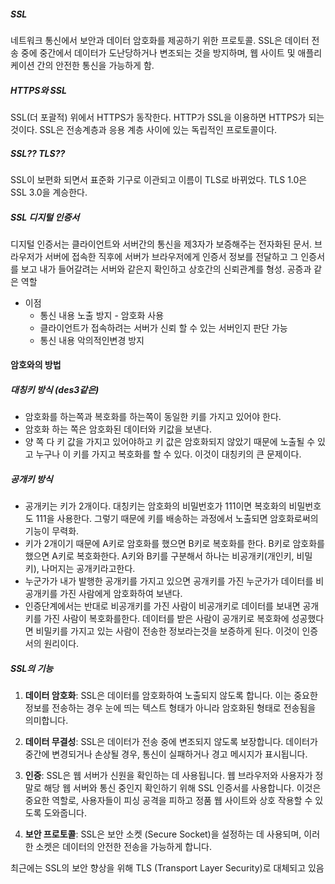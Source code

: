 ##### SSL
네트워크 통신에서 보안과 데이터 암호화를 제공하기 위한 프로토콜. SSL은 데이터 전송 중에 중간에서 데이터가 도난당하거나 변조되는 것을 방지하며, 웹 사이트 및 애플리케이션 간의 안전한 통신을 가능하게 함.

##### HTTPS와 SSL
SSL(더 포괄적) 위에서 HTTPS가 동작한다. HTTP가 SSL을 이용하면 HTTPS가 되는것이다. SSL은 전송계층과 응용 계층 사이에 있는 독립적인 프로토콜이다. 

##### SSL?? TLS??
SSL이 보편화 되면서 표준화 기구로 이관되고 이름이 TLS로 바뀌었다. TLS 1.0은 SSL 3.0을 계승한다.

##### SSL 디지털 인증서
디지털 인증서는 클라이언트와 서버간의 통신을 제3자가 보증해주는 전자화된 문서. 브라우저가 서버에 접속한 직후에 서버가 브라우저에게 인증서 정보를 전달하고 그 인증서를 보고 내가 들어갈려는 서버와 같은지 확인하고 상호간의 신뢰관계를 형성. 공증과 같은 역할
- 이점
	- 통신 내용 노출 방지 - 암호화 사용
	- 클라이언트가 접속하려는 서버가 신뢰 할 수 있는 서버인지 판단 가능
	- 통신 내용 악의적인변경 방지
#### 암호와의 방법
##### 대칭키 방식 (des3같은)
- 암호화를 하는쪽과 복호화를 하는쪽이 동일한 키를 가지고 있어야 한다.
- 암호화 하는 쪽은 암호화된 데이터와 키값을 보낸다.
- 양 쪽 다 키 값을 가지고 있어야하고 키 값은 암호화되지 않았기 때문에 노출될 수 있고 누구나 이 키를 가지고 복호화를 할 수 있다. 이것이 대칭키의 큰 문제이다.
##### 공개키 방식
- 공개키는 키가 2개이다. 대칭키는 암호화의 비밀번호가 111이면 복호화의 비밀번호도 111을 사용한다. 그렇기 때문에 키를 배송하는 과정에서 노출되면 암호화로써의 기능이 무력화.
- 키가 2개이기 때문에 A키로 암호화를 했으면 B키로 복호화를 한다. B키로 암호화를 했으면 A키로 복호화한다. A키와 B키를 구분해서 하나는 비공개키(개인키, 비밀키), 나머지는 공개키라고한다. 
- 누군가가 내가 발행한 공개키를 가지고 있으면 공개키를 가진 누군가가 데이터를 비공개키를 가진 사람에게 암호화하여 보낸다. 
- 인증단계에서는 반대로 비공개키를 가진 사람이 비공개키로 데이터를 보내면 공개키를 가진 사람이 복호화를한다. 데이터를 받은 사람이 공개키로 복호화에 성공했다면 비밀키를 가지고 있는 사람이 전송한 정보라는것을 보증하게 된다. 이것이 인증서의 원리이다.

##### SSL의 기능
1. **데이터 암호화**: SSL은 데이터를 암호화하여 노출되지 않도록 합니다. 이는 중요한 정보를 전송하는 경우 눈에 띄는 텍스트 형태가 아니라 암호화된 형태로 전송됨을 의미합니다.
    
2. **데이터 무결성**: SSL은 데이터가 전송 중에 변조되지 않도록 보장합니다. 데이터가 중간에 변경되거나 손상될 경우, 통신이 실패하거나 경고 메시지가 표시됩니다.
    
3. **인증**: SSL은 웹 서버가 신원을 확인하는 데 사용됩니다. 웹 브라우저와 사용자가 정말로 해당 웹 서버와 통신 중인지 확인하기 위해 SSL 인증서를 사용합니다. 이것은 중요한 역할로, 사용자들이 피싱 공격을 피하고 정품 웹 사이트와 상호 작용할 수 있도록 도와줍니다.
    
4. **보안 프로토콜**: SSL은 보안 소켓 (Secure Socket)을 설정하는 데 사용되며, 이러한 소켓은 데이터의 안전한 전송을 가능하게 합니다.

최근에는 SSL의 보안 향상을 위해 TLS (Transport Layer Security)로 대체되고 있음